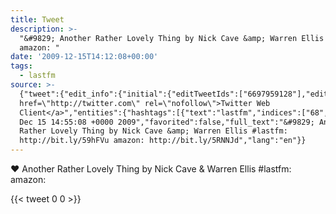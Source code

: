 ```yaml
---
title: Tweet
description: >-
  "&#9829; Another Rather Lovely Thing by Nick Cave &amp; Warren Ellis #lastfm: 
  amazon: "
date: '2009-12-15T14:12:08+00:00'
tags:
  - lastfm
source: >-
  {"tweet":{"edit_info":{"initial":{"editTweetIds":["6697959128"],"editableUntil":"2009-12-15T15:55:08.000Z","editsRemaining":"5","isEditEligible":true}},"retweeted":false,"source":"<a
  href=\"http://twitter.com\" rel=\"nofollow\">Twitter Web
  Client</a>","entities":{"hashtags":[{"text":"lastfm","indices":["68","75"]}],"symbols":[],"user_mentions":[],"urls":[]},"display_text_range":["0","126"],"favorite_count":"0","id_str":"6697959128","truncated":false,"retweet_count":"0","id":"6697959128","created_at":"Tue
  Dec 15 14:55:08 +0000 2009","favorited":false,"full_text":"&#9829; Another
  Rather Lovely Thing by Nick Cave &amp; Warren Ellis #lastfm:
  http://bit.ly/59hFVu amazon: http://bit.ly/5RNNJd","lang":"en"}}
---
```

&#9829; Another Rather Lovely Thing by Nick Cave &amp; Warren Ellis #lastfm:  amazon: 
    
{{< tweet 0 0 >}}
    
